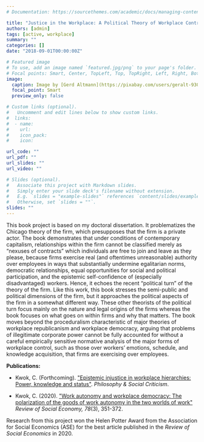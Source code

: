 ```yaml
---
# Documentation: https://sourcethemes.com/academic/docs/managing-content/

title: "Justice in the Workplace: A Political Theory of Workplace Control "
authors: [admin]
tags: [active, workplace]
summary: ""
categories: []
date: "2018-09-01T00:00:00Z"

# Featured image
# To use, add an image named `featured.jpg/png` to your page's folder.
# Focal points: Smart, Center, TopLeft, Top, TopRight, Left, Right, BottomLeft, Bottom, BottomRight.
image: 
  caption: Image by [Gerd Altmann](https://pixabay.com/users/geralt-9301/?utm_source=link-attribution&utm_medium=referral&utm_campaign=image&utm_content=1917737) on [Pixabay](https://pixabay.com/)
  focal_point: Smart
  preview_only: false

# Custom links (optional).
#   Uncomment and edit lines below to show custom links.
#  links:
#  - name: 
#    url: 
#    icon_pack: 
#    icon: 

url_code: ""
url_pdf: ""
url_slides: ""
url_video: ""

# Slides (optional).
#   Associate this project with Markdown slides.
#   Simply enter your slide deck's filename without extension.
#   E.g. `slides = "example-slides"` references `content/slides/example-slides.md`.
#   Otherwise, set `slides = ""`.
slides: ""
---
```


This book project is based on my doctoral dissertation. It problematizes the Chicago theory of the firm, which presupposes that the firm is a private actor. The book demonstrates that under conditions of contemporary capitalism, relationships within the firm cannot be classified merely as “nexuses of contracts” which individuals are free to join and leave as they please, because firms exercise real (and oftentimes unreasonable) authority over employees in ways that substantially undermine egalitarian norms, democratic relationships, equal opportunities for social and political participation, and the epistemic self-confidence of (especially disadvantaged) workers. Hence, it echoes the recent “political turn” of the theory of the firm. Like this work, this book stresses the semi-public and political dimensions of the firm, but it approaches the political aspects of the firm in a somewhat different way. These other theorists of the political turn focus mainly on the nature and legal origins of the firms whereas the book focuses on what goes on within firms and why that matters. The book moves beyond the proceduralism characteristic of major theories of workplace republicanism and workplace democracy, arguing that problems of illegitimate corporate power cannot be fully accounted for without a careful empirically sensitive normative analysis of the major forms of workplace control, such as those over workers’ emotions, schedule, and knowledge acquisition, that firms are exercising over employees.


**Publications:** 

* Kwok, C. (Forthcoming). ["Epistemic injustice in workplace hierarchies: Power, knowledge and status"](https://doi.org/10.1177/0191453720961523).  *Philosophy & Social Criticism*. 

* Kwok, C. (2020). ["Work autonomy and workplace democracy: The polarization of the goods of work autonomy in the two worlds of work"](https://doi.org/10.1080/00346764.2019.1690671)  *Review of Social Economy, 78*(3), 351-372.

Research from this project won the Helen Potter Award from the Association for Social Economics (ASE) for the best article published in the *Review of Social Economics* in 2020.
